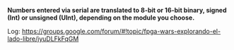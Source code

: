 **Numbers entered via serial are translated to 8-bit or 16-bit binary, signed (Int) or unsigned (UInt), depending on the module you choose.**

Log: https://groups.google.com/forum/#!topic/fpga-wars-explorando-el-lado-libre/jyuDLFkFqGM
